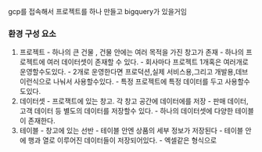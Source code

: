 gcp를 접속해서 프로젝트를 하나 만들고 bigquery가 있을거임

### 환경 구성 요소
1. 프로젝트 - 하나의 큰 건물 , 건물 안에는 여러 목적을 가진 창고가 존재
		- 하나의 프로젝트에 여러 데이터셋이 존재할 수 있다.
		- 회사마다 프로젝트 1개혹은 여러개로 운영할수도있다.
		- 2개로 운영한다면 프로덕션,실제 서비스용,그리고 개발용,데브 이런식으로 나눠서 사용할수있다.
		- 특정 프로젝트에 특정 데이터를 두고 사용할수도있다.
1. 데이터셋 - 프로잭트에 있는 창고. 각 창고 공간에 데이터에를 저장
		- 판매 데이터, 고객 데이터 등 별도의 데이터를 저장할수 있다.
		- 하나의 데이터셋에 다양한 테이블이 존재한다.
1. 테이블 - 창고에 있는 선반
		- 테이블 안엔 상품의 세부 정보가 저장된다
		- 테이블 안에 행과 열로 이루어진 데이터들이 저장되어있다.
		- 엑셀같은 형식으로